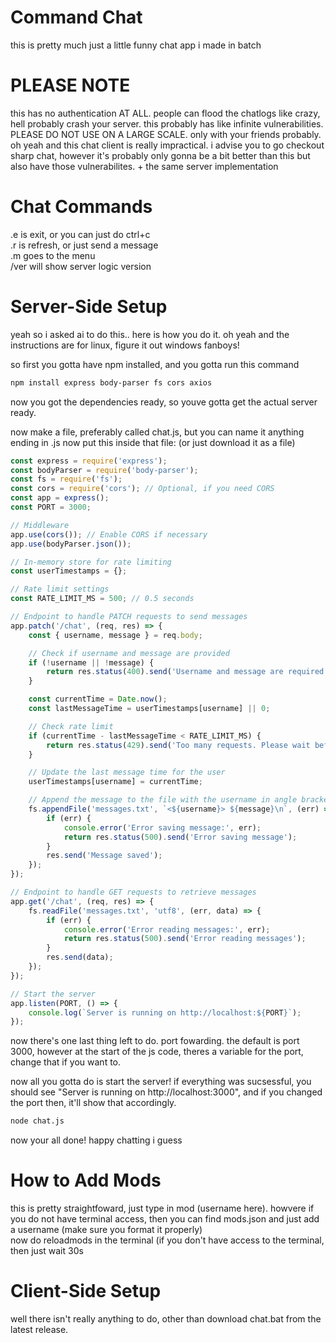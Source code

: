 # Command Chat
this is pretty much just a little funny chat app i made in batch

# PLEASE NOTE

this has no authentication AT ALL. people can flood the chatlogs like crazy, hell probably crash your server. this probably has like infinite vulnerabilities. PLEASE DO NOT USE ON A LARGE SCALE. only with your friends probably.
oh yeah and this chat client is really impractical. i advise you to go checkout sharp chat, however it's probably only gonna be a bit better than this but also have those vulnerabilites. + the same server implementation

# Chat Commands

.e is exit, or you can just do ctrl+c<br>
.r is refresh, or just send a message<br>
.m goes to the menu<br>
/ver will show server logic version

# Server-Side Setup
yeah so i asked ai to do this.. here is how you do it.
oh yeah and the instructions are for linux, figure it out windows fanboys!

so first you gotta have npm installed, and you gotta run this command

```bash
npm install express body-parser fs cors axios
```
now you got the dependencies ready, so youve gotta get the actual server ready.

now make a file, preferably called chat.js, but you can name it anything ending in .js
now put this inside that file: (or just download it as a file)

```javascript
const express = require('express');
const bodyParser = require('body-parser');
const fs = require('fs');
const cors = require('cors'); // Optional, if you need CORS
const app = express();
const PORT = 3000;

// Middleware
app.use(cors()); // Enable CORS if necessary
app.use(bodyParser.json());

// In-memory store for rate limiting
const userTimestamps = {};

// Rate limit settings
const RATE_LIMIT_MS = 500; // 0.5 seconds

// Endpoint to handle PATCH requests to send messages
app.patch('/chat', (req, res) => {
    const { username, message } = req.body;

    // Check if username and message are provided
    if (!username || !message) {
        return res.status(400).send('Username and message are required');
    }

    const currentTime = Date.now();
    const lastMessageTime = userTimestamps[username] || 0;

    // Check rate limit
    if (currentTime - lastMessageTime < RATE_LIMIT_MS) {
        return res.status(429).send('Too many requests. Please wait before sending another message.');
    }

    // Update the last message time for the user
    userTimestamps[username] = currentTime;

    // Append the message to the file with the username in angle brackets
    fs.appendFile('messages.txt', `<${username}> ${message}\n`, (err) => {
        if (err) {
            console.error('Error saving message:', err);
            return res.status(500).send('Error saving message');
        }
        res.send('Message saved');
    });
});

// Endpoint to handle GET requests to retrieve messages
app.get('/chat', (req, res) => {
    fs.readFile('messages.txt', 'utf8', (err, data) => {
        if (err) {
            console.error('Error reading messages:', err);
            return res.status(500).send('Error reading messages');
        }
        res.send(data);
    });
});

// Start the server
app.listen(PORT, () => {
    console.log(`Server is running on http://localhost:${PORT}`);
});

```

now there's one last thing left to do. port fowarding.
the default is port 3000, however at the start of the js code, theres a variable for the port, change that if you want to.

now all you gotta do is start the server! if everything was sucsessful, you should see "Server is running on http://localhost:3000", and if you changed the port then, it'll show that accordingly.
```bash
node chat.js
```
now your all done! happy chatting i guess

# How to Add Mods

this is pretty straightfoward, just type in mod (username here). howvere if you do not have terminal access, then you can find mods.json and just add a username (make sure you format it properly)<br>
now do reloadmods in the terminal (if you don't have access to the terminal, then just wait 30s



# Client-Side Setup
well there isn't really anything to do, other than download chat.bat from the latest release.
